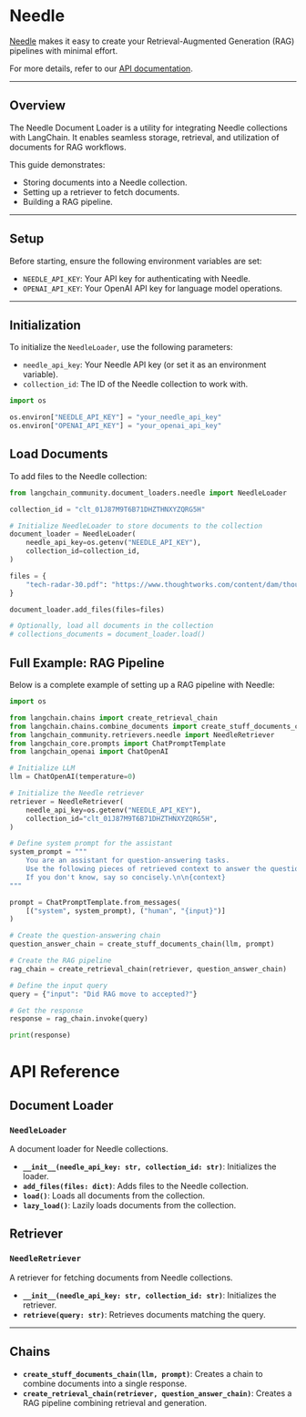 # Needle

[Needle](https://needle-ai.com) makes it easy to create your Retrieval-Augmented Generation (RAG) pipelines with minimal effort.

For more details, refer to our [API documentation](https://docs.needle-ai.com/docs/api-reference/needle-api).

---

## Overview

The Needle Document Loader is a utility for integrating Needle collections with LangChain. It enables seamless storage, retrieval, and utilization of documents for RAG workflows.

This guide demonstrates:

- Storing documents into a Needle collection.
- Setting up a retriever to fetch documents.
- Building a RAG pipeline.

---

## Setup

Before starting, ensure the following environment variables are set:

- `NEEDLE_API_KEY`: Your API key for authenticating with Needle.
- `OPENAI_API_KEY`: Your OpenAI API key for language model operations.

---

## Initialization

To initialize the `NeedleLoader`, use the following parameters:

- `needle_api_key`: Your Needle API key (or set it as an environment variable).
- `collection_id`: The ID of the Needle collection to work with.

```python
import os

os.environ["NEEDLE_API_KEY"] = "your_needle_api_key"
os.environ["OPENAI_API_KEY"] = "your_openai_api_key"
```
## Load Documents
To add files to the Needle collection:

```python
from langchain_community.document_loaders.needle import NeedleLoader

collection_id = "clt_01J87M9T6B71DHZTHNXYZQRG5H"

# Initialize NeedleLoader to store documents to the collection
document_loader = NeedleLoader(
    needle_api_key=os.getenv("NEEDLE_API_KEY"),
    collection_id=collection_id,
)

files = {
    "tech-radar-30.pdf": "https://www.thoughtworks.com/content/dam/thoughtworks/documents/radar/2024/04/tr_technology_radar_vol_30_en.pdf"
}

document_loader.add_files(files=files)

# Optionally, load all documents in the collection
# collections_documents = document_loader.load()
```

## Full Example: RAG Pipeline
Below is a complete example of setting up a RAG pipeline with Needle:

```python
import os

from langchain.chains import create_retrieval_chain
from langchain.chains.combine_documents import create_stuff_documents_chain
from langchain_community.retrievers.needle import NeedleRetriever
from langchain_core.prompts import ChatPromptTemplate
from langchain_openai import ChatOpenAI

# Initialize LLM
llm = ChatOpenAI(temperature=0)

# Initialize the Needle retriever
retriever = NeedleRetriever(
    needle_api_key=os.getenv("NEEDLE_API_KEY"),
    collection_id="clt_01J87M9T6B71DHZTHNXYZQRG5H",
)

# Define system prompt for the assistant
system_prompt = """
    You are an assistant for question-answering tasks. 
    Use the following pieces of retrieved context to answer the question.
    If you don't know, say so concisely.\n\n{context}
"""

prompt = ChatPromptTemplate.from_messages(
    [("system", system_prompt), ("human", "{input}")]
)

# Create the question-answering chain
question_answer_chain = create_stuff_documents_chain(llm, prompt)

# Create the RAG pipeline
rag_chain = create_retrieval_chain(retriever, question_answer_chain)

# Define the input query
query = {"input": "Did RAG move to accepted?"}

# Get the response
response = rag_chain.invoke(query)

print(response)
```

# API Reference

## Document Loader

### `NeedleLoader`

A document loader for Needle collections.

- **`__init__(needle_api_key: str, collection_id: str)`**: Initializes the loader.
- **`add_files(files: dict)`**: Adds files to the Needle collection.
- **`load()`**: Loads all documents from the collection.
- **`lazy_load()`**: Lazily loads documents from the collection.


## Retriever

### `NeedleRetriever`

A retriever for fetching documents from Needle collections.

- **`__init__(needle_api_key: str, collection_id: str)`**: Initializes the retriever.
- **`retrieve(query: str)`**: Retrieves documents matching the query.

---

## Chains

- **`create_stuff_documents_chain(llm, prompt)`**: Creates a chain to combine documents into a single response.
- **`create_retrieval_chain(retriever, question_answer_chain)`**: Creates a RAG pipeline combining retrieval and generation.
